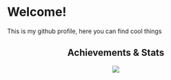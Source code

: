 <h1>Welcome!</h1>
This is my github profile, here you can find cool things
<br>
<div align="center">
  <h2>Achievements & Stats</h2>
  <a href="https://github.com/ryo-ma/github-profile-trophy">
    <img src="https://github-profile-trophy.vercel.app/?username=elfoteo&row=1&theme=dracula">
  </a>
</div>
